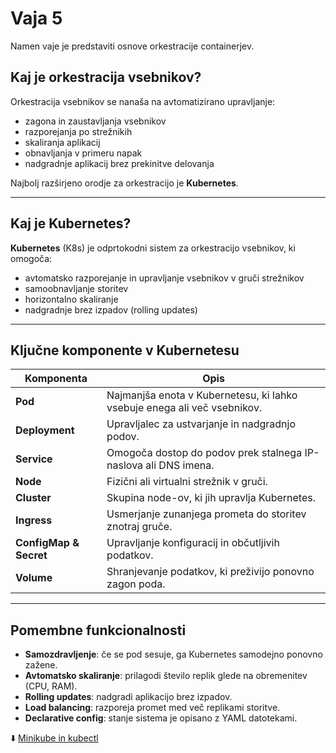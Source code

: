 # Vaja 5

Namen vaje je predstaviti osnove orkestracije containerjev. 

## Kaj je orkestracija vsebnikov?

Orkestracija vsebnikov se nanaša na avtomatizirano upravljanje:
- zagona in zaustavljanja vsebnikov
- razporejanja po strežnikih
- skaliranja aplikacij
- obnavljanja v primeru napak
- nadgradnje aplikacij brez prekinitve delovanja

Najbolj razširjeno orodje za orkestracijo je **Kubernetes**.

---

## Kaj je Kubernetes?

**Kubernetes** (K8s) je odprtokodni sistem za orkestracijo vsebnikov, ki omogoča:
- avtomatsko razporejanje in upravljanje vsebnikov v gruči strežnikov
- samoobnavljanje storitev
- horizontalno skaliranje
- nadgradnje brez izpadov (rolling updates)

---

## Ključne komponente v Kubernetesu

| Komponenta       | Opis |
|------------------|------|
| **Pod**          | Najmanjša enota v Kubernetesu, ki lahko vsebuje enega ali več vsebnikov. |
| **Deployment**   | Upravljalec za ustvarjanje in nadgradnjo podov. |
| **Service**      | Omogoča dostop do podov prek stalnega IP-naslova ali DNS imena. |
| **Node**         | Fizični ali virtualni strežnik v gruči. |
| **Cluster**      | Skupina node-ov, ki jih upravlja Kubernetes. |
| **Ingress**      | Usmerjanje zunanjega prometa do storitev znotraj gruče. |
| **ConfigMap & Secret** | Upravljanje konfiguracij in občutljivih podatkov. |
| **Volume**       | Shranjevanje podatkov, ki preživijo ponovno zagon poda. |

---

## Pomembne funkcionalnosti

- **Samozdravljenje**: če se pod sesuje, ga Kubernetes samodejno ponovno zažene.
- **Avtomatsko skaliranje**: prilagodi število replik glede na obremenitev (CPU, RAM).
- **Rolling updates**: nadgradi aplikacijo brez izpadov.
- **Load balancing**: razporeja promet med več replikami storitve.
- **Declarative config**: stanje sistema je opisano z YAML datotekami.

⬇️ [Minikube in kubectl](minikube.md)
